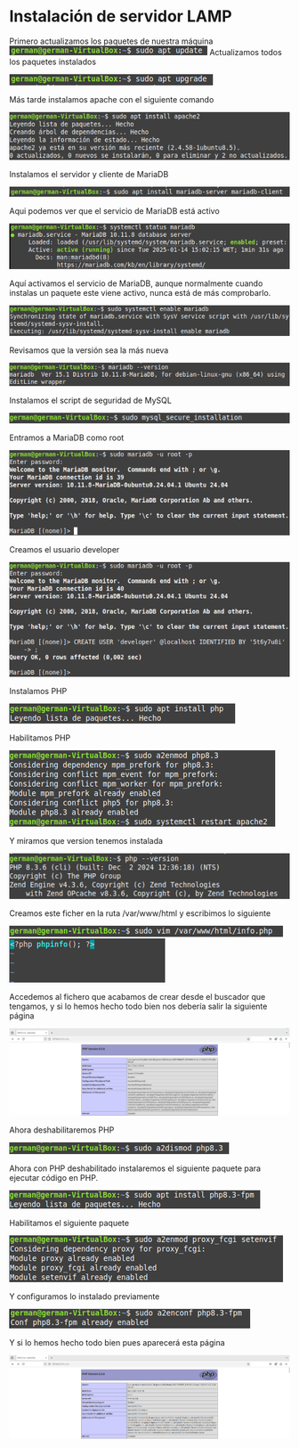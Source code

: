 # Instalación de servidor LAMP

Primero actualizamos los paquetes de nuestra máquina
![](1.png)
Actualizamos todos los paquetes instalados

![](2.png)

Más tarde instalamos apache con el siguiente comando

![](3.png)

Instalamos el servidor y cliente de MariaDB

![](4.png)

Aqui podemos ver que el servicio de MariaDB está activo

![](5.png)

Aquí activamos el servicio de MariaDB, aunque normalmente cuando instalas un paquete este viene activo, nunca está de más comprobarlo.

![](6.png)

Revisamos que la versión sea la más nueva

![](7.png)

Instalamos el script de seguridad de MySQL

![](8.png)

Entramos a MariaDB como root

![](9.png)

Creamos el usuario developer

![](10.png)

Instalamos PHP

![](11.png)

Habilitamos PHP

![](12.png)

Y miramos que version tenemos instalada

![](13.png)

Creamos este ficher en la ruta /var/www/html y escribimos lo siguiente

![](14.png)
![](15.png)

Accedemos al fichero que acabamos de crear desde el buscador que tengamos, y si lo hemos hecho todo bien nos debería salir la siguiente página

![](16.png)

Ahora deshabilitaremos PHP

![](17.png)

Ahora con PHP deshabilitado instalaremos el siguiente paquete para ejecutar código en PHP.

![](18.png)

Habilitamos el siguiente paquete

![](19.png)

Y configuramos lo instalado previamente

![](20.png)

Y si lo hemos hecho todo bien pues aparecerá esta página

![](21.png)
